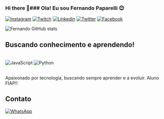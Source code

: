 ### Hi there 👋### Ola! Eu sou Fernando Paparelli 😊

[![Instagram](https://img.shields.io/badge/Instagram-E4405F?style=for-the-badge&logo=instagram&logoColor=white)](https://www.instagram.com/fernandopaparelli)
[![Twitch](https://img.shields.io/badge/Twitch-9146FF?style=for-the-badge&logo=twitch&logoColor=white)](https://www.twitch.tv/hellostrangerx)
[![Linkedin](https://img.shields.io/badge/LinkedIn-0077B5?style=for-the-badge&logo=linkedin&logoColor=white)](https://www.linkedin.com/in/fpaparelli)
[![Twitter](https://img.shields.io/badge/Twitter-1DA1F2?style=for-the-badge&logo=twitter&logoColor=white)](https://twitter.com/26HelloStranger)
[![Facebook](https://img.shields.io/badge/Facebook-1877F2?style=for-the-badge&logo=facebook&logoColor=white)](https://www.facebook.com/fernando.paparelli)


![Fernando GitHub stats](https://github-readme-stats.vercel.app/api?username=fernandopaparelli&show_icons=true&theme=tokyonight)

## Buscando conhecimento e aprendendo!

<div style="display: inline_block"><br/>
    <img align="center" alt="JavaScript" src="https://img.shields.io/badge/JavaScript-F7DF1E?style=for-the-badge&logo=javascript&logoColor=black" />
    <img align="center" alt="Python" src="https://img.shields.io/badge/Python-14354C?style=for-the-badge&logo=python&logoColor=white" />
 </div><br/>

 Apaixonado por tecnologia, buscando sempre aprender e a evoluir. Aluno FIAP!!

## Contato

[![WhatsApp](https://img.shields.io/badge/WhatsApp-25D366?style=for-the-badge&logo=whatsapp&logoColor=white)](https://api.whatsapp.com/resolve/?deeplink=%2F5511970118901.com&not_found=1)

